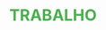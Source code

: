 # TRABALHO
<!DOCTYPE html>
<html lang="pt-BR">
<head>
    <meta charset="UTF-8">
    <meta name="viewport" content="width=device-width, initial-scale=1.0">
    <title>Campo Grande, MS</title>
    <style>
        /* Estilo para as imagens */
        img {
            width: 300px;
            border: 2px solid #333;
            margin: 10px;
        }

        /* Estilo para os textos */
        p {
            color: #555;
            text-align: justify;
            line-height: 1.6;
        }

        h1 {
            text-align: center;
            color: #4CAF50;
        }

        section {
            margin: 20px;
        }
    </style>
</head>
<body>
    <h1>Campo Grande, MS</h1>
    <section>
        <img src="campo-grande-parque.jpg" alt="Parque em Campo Grande, MS">
        <p>Campo Grande é conhecida como a Cidade Morena, devido ao solo avermelhado da região. É um lugar cheio de cultura e história, com atrações como o Parque das Nações Indígenas.</p>
    </section>
    <section>
        <img src="campo-grande-cultura.jpg" alt="Manifestação cultural em Campo Grande, MS">
        <p>A cidade é rica em manifestações culturais, incluindo dança, música e gastronomia típica, como a sobá.</p>
    </section>
    <section>
        <img src="campo-grande-natureza.jpg" alt="Paisagens naturais de Campo Grande, MS">
        <p>Além disso, Campo Grande possui uma grande integração com a natureza, sendo um dos principais destinos turísticos do estado.</p>
    </section>
</body>
</html><!DOCTYPE html>
<html lang="pt-BR">
<head>
    <meta charset="UTF-8">
    <meta name="viewport" content="width=device-width, initial-scale=1.0">
    <title>Campo Grande, MS</title>
    <style>
        /* Estilo para as imagens */
        img {
            width: 300px;
            border: 2px solid #333;
            margin: 10px;
        }

        /* Estilo para os textos */
        p {
            color: #555;
            text-align: justify;
            line-height: 1.6;
        }

        h1 {
            text-align: center;
            color: #4CAF50;
        }

        section {
            margin: 20px;
        }
    </style>
</head>
<body>
    <h1>Campo Grande, MS</h1>
    <section>
        <img src="campo-grande-parque.jpg" alt="Parque em Campo Grande, MS">
        <p>Campo Grande é conhecida como a Cidade Morena, devido ao solo avermelhado da região. É um lugar cheio de cultura e história, com atrações como o Parque das Nações Indígenas.</p>
    </section>
    <section>
        <img src="campo-grande-cultura.jpg" alt="Manifestação cultural em Campo Grande, MS">
        <p>A cidade é rica em manifestações culturais, incluindo dança, música e gastronomia típica, como a sobá.</p>
    </section>
    <section>
        <img src="campo-grande-natureza.jpg" alt="Paisagens naturais de Campo Grande, MS">
        <p>Além disso, Campo Grande possui uma grande integração com a natureza, sendo um dos principais destinos turísticos do estado.</p>
    </section>
</body>
</html>![image](https://github.com/user-attachments/assets/a00b96de-c086-4103-99e6-36afdc355e4d)


